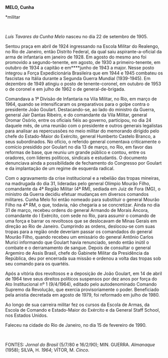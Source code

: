 **MELO, Cunha**

\*militar

 

*Luís Tavares da Cunha Melo* nasceu no dia 22 de setembro de 1905.

Sentou praça em abril de 1924 ingressando na Escola Militar do Realengo,
no Rio de Janeiro, então Distrito Federal, da qual saiu
aspirante-a-oficial da arma de infantaria em janeiro de 1928. Em agosto
do mesmo ano foi promovido a segundo-tenente, em agosto, de 1930 a
primeiro-tenente, em outubro de 1934 a capitão e em****junho de 1943 a
major. Nesse posto integrou a Força Expedicionária Brasileira que em
1944 e 1945 combateu os fascistas na Itália durante a Segunda Guerra
Mundial (1939-1945). Em dezembro de 1949 atingiu o posto de
tenente-coronel, em outubro de 1953 o de coronel e em julho de 1962 o de
general-de-brigada.

Comandava a 1ª Divisão de Infantaria na Vila Militar, no Rio, em março
de 1964, quando se intensificaram os preparativos para o golpe contra o
presidente João Goulart. Destacando-se, ao lado do ministro da Guerra,
general Jair Dantas Ribeiro, e do comandante da Vila Militar, general
Oromar Osório, entre os oficiais fiéis ao governo, participou, no dia 24
daquele mês, de uma reunião com o presidente e outros generais
legalistas para analisar as repercussões no meio militar do memorando
dirigido pelo chefe do Estado-Maior do Exército, general Humberto
Castelo Branco, a seus subordinados. No ofício, o referido general
comentava criticamente o comício presidido por Goulart no dia 13 de
março, no Rio, em favor das reformas de base, que reuniu um grande
público e contou, entre os oradores, com líderes políticos, sindicais e
estudantis. O documento denunciava ainda a possibilidade de fechamento
do Congresso por Goulart e da implantação de um regime de esquerda
radical.

Com o agravamento da crise institucional e a rebelião das tropas
mineiras, na madrugada do dia 31, lideradas pelo general Olímpio Mourão
Filho, comandante da 4ª Região Militar (4ª RM), sediada em Juiz de Fora
(MG), o ministro da Guerra decidiu efetuar mudanças em diversos comandos
militares. Cunha Melo foi então nomeado para substituir o general Mourão
Filho na 4ª RM, o que, todavia, não chegaria a se concretizar. Ainda no
dia 31 de março, recebeu ordens do general Armando de Morais Âncora,
comandante do I Exército, com sede no Rio, para assumir o comando de uma
força e barrar os revoltosos que se deslocavam de Minas Gerais em
direção ao Rio de Janeiro. Cumprindo as ordens, deslocou-se com suas
tropas para a região onde deveriam passar os comandados do general
Mourão Filho, quando recebeu um emissário do general Antônio Carlos
Murici informando que Goulart havia renunciado, sendo então inútil o
combate e o derramamento de sangue. Depois de consultar o general
Argemiro de Assis Brasil, chefe do Gabinete Militar da Presidência da
República, deu por encerrada sua missão e ordenou a volta das tropas sob
seu comando para os quartéis.

Após a vitória dos revoltosos e a deposição de João Goulart, em 14 de
abril de 1964 teve seus direitos políticos suspensos por dez anos por
força do Ato Institucional nº 1 (9/4/1964), editado pelo autodenominado
Comando Supremo da Revolução, que exercia provisoriamente o poder.
Beneficiado pela anistia decretada em agosto de 1979, foi reformado em
julho de 1980.

Ao longo de sua carreira militar fez os cursos da Escola de Armas, da
Escola de Comando e Estado-Maior do Exército e da General Staff School,
nos Estados Unidos.

Faleceu na cidade do Rio de Janeiro, no dia 15 de fevereiro de 1990.

 

FONTES: *Jornal do Brasil* (5/7/80 e 16/2/90); MIN. GUERRA. *Almanaque*
(1958); SILVA, H. *1964*; VÍTOR, M. *Cinco*.

 
